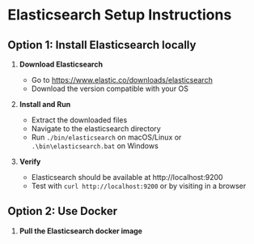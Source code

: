 # Elasticsearch Setup Instructions

## Option 1: Install Elasticsearch locally

1. **Download Elasticsearch**

   - Go to https://www.elastic.co/downloads/elasticsearch
   - Download the version compatible with your OS

2. **Install and Run**

   - Extract the downloaded files
   - Navigate to the elasticsearch directory
   - Run `./bin/elasticsearch` on macOS/Linux or `.\bin\elasticsearch.bat` on Windows

3. **Verify**
   - Elasticsearch should be available at http://localhost:9200
   - Test with `curl http://localhost:9200` or by visiting in a browser

## Option 2: Use Docker

1. **Pull the Elasticsearch docker image**
